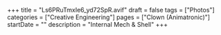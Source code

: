 +++
title = "Ls6PRuTmxIe6_yd72SpR.avif"
draft = false
tags = ["Photos"]
categories = ["Creative Engineering"]
pages = ["Clown (Animatronic)"]
startDate = ""
description = "Internal Mech & Shell"
+++
